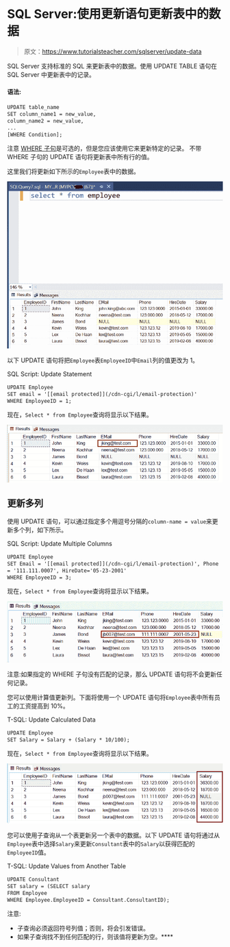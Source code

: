 # SQL Server:使用更新语句更新表中的数据

> 原文：<https://www.tutorialsteacher.com/sqlserver/update-data>

SQL Server 支持标准的 SQL 来更新表中的数据。使用 UPDATE TABLE 语句在 SQL Server 中更新表中的记录。

#### 语法:

```
UPDATE table_name
SET column_name1 = new_value,
column_name2 = new_value,
...
[WHERE Condition]; 
```

注意 [WHERE 子句](/sqlserver/where-clause)是可选的，但是您应该使用它来更新特定的记录。 不带 WHERE 子句的 UPDATE 语句将更新表中所有行的值。

这里我们将更新如下所示的`Employee`表中的数据。

[![](img/2dd0d4f4dac2630c6b287f82b81c4462.png)](../../Content/images/sqlserver/insert3.png)

以下 UPDATE 语句将把`Employee`表`EmployeeID`中`Email`列的值更改为 1。

SQL Script: Update Statement 

```
UPDATE Employee
SET email = '[[email protected]](/cdn-cgi/l/email-protection)'
WHERE EmployeeID = 1; 
```

现在，`Select * from Employee`查询将显示以下结果。

[![](img/7213cc632af03414feffad803c8ca6c0.png)](../../Content/images/sqlserver/update1.png)

## 更新多列

使用 UPDATE 语句，可以通过指定多个用逗号分隔的`column-name = value`来更新多个列，如下所示。

SQL Script: Update Multiple Columns 

```
UPDATE Employee
SET Email = '[[email protected]](/cdn-cgi/l/email-protection)', Phone = '111.111.0007', HireDate='05-23-2001'
WHERE EmployeeID = 3; 
```

现在，`Select * from Employee`查询将显示以下结果。

[![](img/24529b6283351811500394369e8bfc81.png)](../../Content/images/sqlserver/update2.png)

注意:如果指定的 WHERE 子句没有匹配的记录，那么 UPDATE 语句将不会更新任何记录。

您可以使用计算值更新列。下面将使用一个 UPDATE 语句将`Employee`表中所有员工的工资提高到 10%。

T-SQL: Update Calculated Data 

```
UPDATE Employee 
SET Salary = Salary + (Salary * 10/100); 
```

现在，`Select * from Employee`查询将显示以下结果。

[![](img/c9af5e66d0cd6e147fde6e8f4c7e2746.png)](../../Content/images/sqlserver/update3.png)

您可以使用子查询从一个表更新另一个表中的数据。以下 UPDATE 语句将通过从`Employee`表中选择`Salary`来更新`Consultant`表中的`Salary`以获得匹配的`EmployeeID`值。

T-SQL: Update Values from Another Table 

```
UPDATE Consultant
SET salary = (SELECT salary
FROM Employee 
WHERE Employee.EmployeeID = Consultant.ConsultantID); 
```

注意:

*   子查询必须返回符号列值；否则，将会引发错误。
*   如果子查询找不到任何匹配的行，则该值将更新为空。****